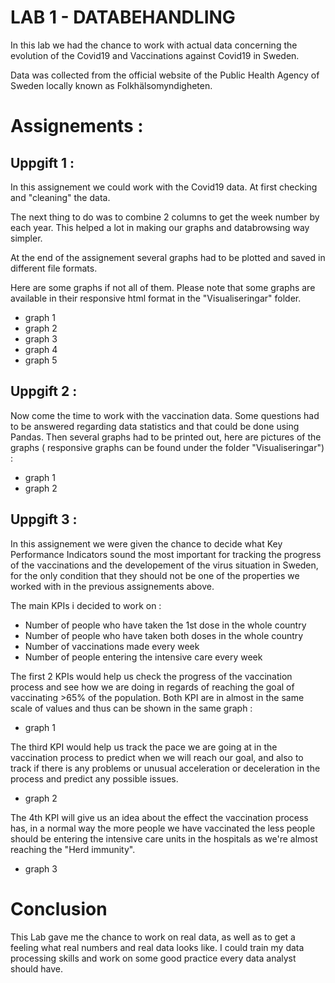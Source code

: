 # LAB 1 - DATABEHANDLING

In this lab we had the chance to work with actual data concerning the evolution of the Covid19 and Vaccinations against Covid19 in Sweden. 

Data was collected from the official website of the Public Health Agency of Sweden locally known as Folkhälsomyndigheten. 

# Assignements :
## Uppgift 1 : 

In this assignement we could work with the Covid19 data. At first checking and "cleaning" the data. 

The next thing to do was to combine 2 columns to get the week number by each year. This helped a lot in making our graphs and databrowsing way simpler. 

At the end of the assignement several graphs had to be plotted and saved in different file formats. 

Here are some graphs if not all of them. Please note that some graphs are available in their responsive html format in the "Visualiseringar" folder. 

- graph 1 
- graph 2 
- graph 3 
- graph 4 
- graph 5


## Uppgift 2 : 
 
Now come the time to work with the vaccination data. Some questions had to be answered regarding data statistics and that could be done using Pandas. Then several graphs had to be printed out, here are pictures of the graphs ( responsive graphs can be found under the folder "Visualiseringar") : 

- graph 1 
- graph 2


## Uppgift 3 : 

In this assignement we were given the chance to decide what Key Performance Indicators sound the most important for tracking the progress of the vaccinations and the developement of the virus situation in Sweden, for the only condition that they should not be one of the properties we worked with in the previous assignements above.

The main KPIs i decided to work on : 
- Number of people who have taken the 1st dose in the whole country 
- Number of people who have taken both doses in the whole country 
- Number of vaccinations made every week
- Number of people entering the intensive care every week


The first 2 KPIs would help us check the progress of the vaccination process and see how we are doing in regards of reaching the goal of vaccinating >65% of the population. Both KPI are in almost in the same scale of values and thus can be shown in the same graph : 

- graph 1 

The third KPI would help us track the pace we are going at in the vaccination process to predict when we will reach our goal, and also to track if there is any problems or unusual acceleration or deceleration in the process and predict any possible issues. 

- graph 2 

The 4th KPI will give us an idea about the effect the vaccination process has, in a normal way the more people we have vaccinated the less people should be entering the intensive care units in the hospitals as we're almost reaching the "Herd immunity". 

- graph 3 



# Conclusion 
This Lab gave me the chance to work on real data, as well as to get a feeling what real numbers and real data looks like. I could train my data processing skills and work on some good practice every data analyst should have.

